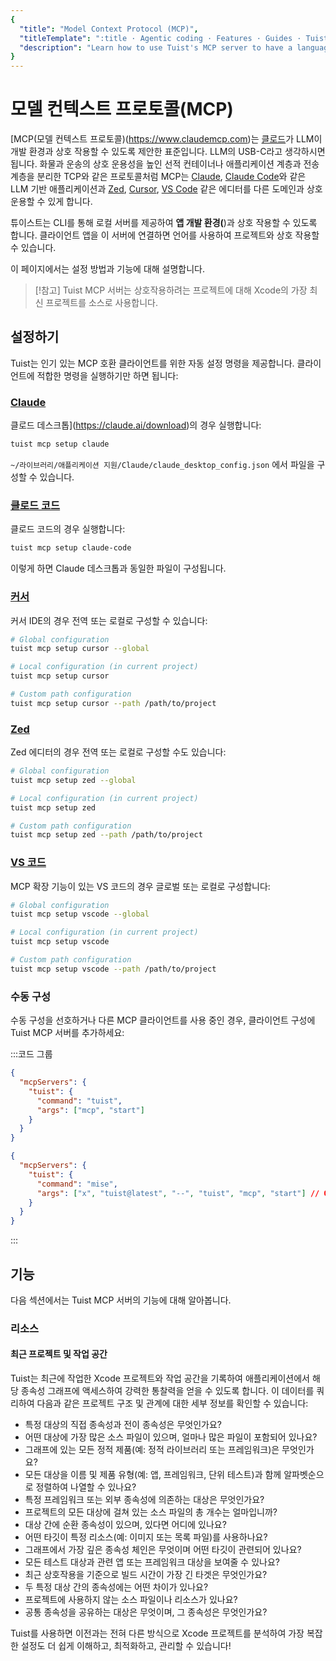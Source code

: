 ```yaml
---
{
  "title": "Model Context Protocol (MCP)",
  "titleTemplate": ":title · Agentic coding · Features · Guides · Tuist",
  "description": "Learn how to use Tuist's MCP server to have a language-based interface for your app development environment."
}
---
```

# 모델 컨텍스트 프로토콜(MCP)

[MCP(모델 컨텍스트 프로토콜)(https://www.claudemcp.com)는 [클로드](https://claude.ai)가 LLM이 개발
환경과 상호 작용할 수 있도록 제안한 표준입니다. LLM의 USB-C라고 생각하시면 됩니다. 화물과 운송의 상호 운용성을 높인 선적 컨테이너나
애플리케이션 계층과 전송 계층을 분리한 TCP와 같은 프로토콜처럼 MCP는 [Claude](https://claude.ai/), [Claude
Code](https://docs.anthropic.com/en/docs/claude-code)와 같은 LLM 기반 애플리케이션과
[Zed](https://zed.dev), [Cursor](https://www.cursor.com), [VS
Code](https://code.visualstudio.com) 같은 에디터를 다른 도메인과 상호 운용할 수 있게 합니다.

튜이스트는 CLI를 통해 로컬 서버를 제공하여 **앱 개발 환경(**)과 상호 작용할 수 있도록 합니다. 클라이언트 앱을 이 서버에 연결하면
언어를 사용하여 프로젝트와 상호 작용할 수 있습니다.

이 페이지에서는 설정 방법과 기능에 대해 설명합니다.

> [!참고] Tuist MCP 서버는 상호작용하려는 프로젝트에 대해 Xcode의 가장 최신 프로젝트를 소스로 사용합니다.

## 설정하기

Tuist는 인기 있는 MCP 호환 클라이언트를 위한 자동 설정 명령을 제공합니다. 클라이언트에 적합한 명령을 실행하기만 하면 됩니다:

### [Claude](https://claude.ai)

클로드 데스크톱](https://claude.ai/download)의 경우 실행합니다:
```bash
tuist mcp setup claude
```

`~/라이브러리/애플리케이션 지원/Claude/claude_desktop_config.json` 에서 파일을 구성할 수 있습니다.

### [클로드 코드](https://docs.anthropic.com/en/docs/claude-code)

클로드 코드의 경우 실행합니다:
```bash
tuist mcp setup claude-code
```

이렇게 하면 Claude 데스크톱과 동일한 파일이 구성됩니다.

### [커서](https://www.cursor.com)

커서 IDE의 경우 전역 또는 로컬로 구성할 수 있습니다:
```bash
# Global configuration
tuist mcp setup cursor --global

# Local configuration (in current project)
tuist mcp setup cursor

# Custom path configuration
tuist mcp setup cursor --path /path/to/project
```

### [Zed](https://zed.dev)

Zed 에디터의 경우 전역 또는 로컬로 구성할 수도 있습니다:
```bash
# Global configuration
tuist mcp setup zed --global

# Local configuration (in current project)
tuist mcp setup zed

# Custom path configuration
tuist mcp setup zed --path /path/to/project
```

### [VS 코드](https://code.visualstudio.com)

MCP 확장 기능이 있는 VS 코드의 경우 글로벌 또는 로컬로 구성합니다:
```bash
# Global configuration
tuist mcp setup vscode --global

# Local configuration (in current project)
tuist mcp setup vscode

# Custom path configuration
tuist mcp setup vscode --path /path/to/project
```

### 수동 구성

수동 구성을 선호하거나 다른 MCP 클라이언트를 사용 중인 경우, 클라이언트 구성에 Tuist MCP 서버를 추가하세요:

:::코드 그룹

```json [Global Tuist installation (e.g. Homebrew)]
{
  "mcpServers": {
    "tuist": {
      "command": "tuist",
      "args": ["mcp", "start"]
    }
  }
}
```

```json [Mise installation]
{
  "mcpServers": {
    "tuist": {
      "command": "mise",
      "args": ["x", "tuist@latest", "--", "tuist", "mcp", "start"] // Or tuist@x.y.z to fix the version
    }
  }
}
```
:::

## 기능

다음 섹션에서는 Tuist MCP 서버의 기능에 대해 알아봅니다.

### 리소스

#### 최근 프로젝트 및 작업 공간

Tuist는 최근에 작업한 Xcode 프로젝트와 작업 공간을 기록하여 애플리케이션에서 해당 종속성 그래프에 액세스하여 강력한 통찰력을 얻을 수
있도록 합니다. 이 데이터를 쿼리하여 다음과 같은 프로젝트 구조 및 관계에 대한 세부 정보를 확인할 수 있습니다:

- 특정 대상의 직접 종속성과 전이 종속성은 무엇인가요?
- 어떤 대상에 가장 많은 소스 파일이 있으며, 얼마나 많은 파일이 포함되어 있나요?
- 그래프에 있는 모든 정적 제품(예: 정적 라이브러리 또는 프레임워크)은 무엇인가요?
- 모든 대상을 이름 및 제품 유형(예: 앱, 프레임워크, 단위 테스트)과 함께 알파벳순으로 정렬하여 나열할 수 있나요?
- 특정 프레임워크 또는 외부 종속성에 의존하는 대상은 무엇인가요?
- 프로젝트의 모든 대상에 걸쳐 있는 소스 파일의 총 개수는 얼마입니까?
- 대상 간에 순환 종속성이 있으며, 있다면 어디에 있나요?
- 어떤 타깃이 특정 리소스(예: 이미지 또는 목록 파일)를 사용하나요?
- 그래프에서 가장 깊은 종속성 체인은 무엇이며 어떤 타깃이 관련되어 있나요?
- 모든 테스트 대상과 관련 앱 또는 프레임워크 대상을 보여줄 수 있나요?
- 최근 상호작용을 기준으로 빌드 시간이 가장 긴 타겟은 무엇인가요?
- 두 특정 대상 간의 종속성에는 어떤 차이가 있나요?
- 프로젝트에 사용하지 않는 소스 파일이나 리소스가 있나요?
- 공통 종속성을 공유하는 대상은 무엇이며, 그 종속성은 무엇인가요?

Tuist를 사용하면 이전과는 전혀 다른 방식으로 Xcode 프로젝트를 분석하여 가장 복잡한 설정도 더 쉽게 이해하고, 최적화하고, 관리할 수
있습니다!

